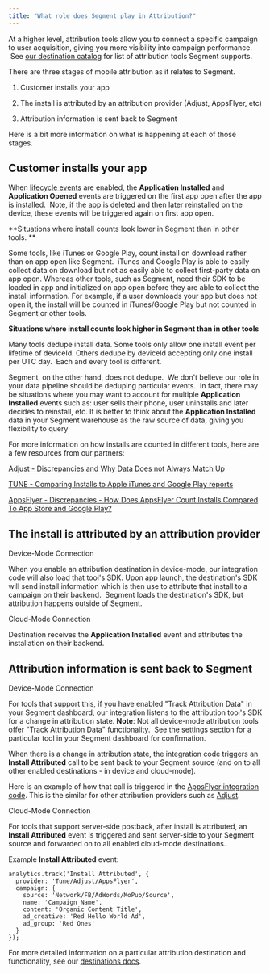```yaml
---
title: "What role does Segment play in Attribution?"
---
```


At a higher level, attribution tools allow you to connect a specific campaign to user acquisition, giving you more visibility into campaign performance.  See [our destination catalog](https://segment.com/catalog) for list of attribution tools Segment supports. 

There are three stages of mobile attribution as it relates to Segment. 

1.  Customer installs your app
    
2.  The install is attributed by an attribution provider (Adjust, AppsFlyer, etc)
    
3.  Attribution information is sent back to Segment
    

Here is a bit more information on what is happening at each of those stages. 

## **Customer installs your app**

When [lifecycle events](https://segment.com/docs/spec/mobile/#lifecycle-events) are enabled, the **Application Installed** and **Application Opened** events are triggered on the first app open after the app is installed.  Note, if the app is deleted and then later reinstalled on the device, these events will be triggered again on first app open. 

**Situations where install counts look lower in Segment than in other tools. **

Some tools, like iTunes or Google Play, count install on download rather than on app open like Segment.  iTunes and Google Play is able to easily collect data on download but not as easily able to collect first-party data on app open. Whereas other tools, such as Segment, need their SDK to be loaded in app and initialized on app open before they are able to collect the install information. For example, if a user downloads your app but does not open it, the install will be counted in iTunes/Google Play but not counted in Segment or other tools.

**Situations where install counts look higher in Segment than in other tools**

Many tools dedupe install data. Some tools only allow one install event per lifetime of deviceId. Others dedupe by deviceId accepting only one install per UTC day.  Each and every tool is different.  

Segment, on the other hand, does not dedupe.  We don't believe our role in your data pipeline should be deduping particular events.  In fact, there may be situations where you may want to account for multiple **Application Installed** events such as: user sells their phone, user uninstalls and later decides to reinstall, etc. It is better to think about the **Application Installed** data in your Segment warehouse as the raw source of data, giving you flexibility to query 

For more information on how installs are counted in different tools, here are a few resources from our partners: 

[Adjust - Discrepancies and Why Data Does not Always Match Up](https://www.adjust.com/blog/discrepancies-and-why-data-does-not-always-match-up/)

[TUNE - Comparing Installs to Apple iTunes and Google Play reports](https://help.tune.com/marketing-console/comparing-installs-to-apple-itunes-and-google-play-reports/)

[AppsFlyer - Discrepancies - How Does AppsFlyer Count Installs Compared To App Store and Google Play?](https://support.appsflyer.com/hc/en-us/articles/207040726-Discrepancies-How-Does-AppsFlyer-Count-Installs-Compared-To-App-Store-and-Google-Play-)

## **The install is attributed by an attribution provider**

Device-Mode Connection

When you enable an attribution destination in device-mode, our integration code will also load that tool's SDK. Upon app launch, the destination's SDK will send install information which is then use to attribute that install to a campaign on their backend.  Segment loads the destination's SDK, but attribution happens outside of Segment. 

Cloud-Mode Connection

Destination receives the **Application Installed** event and attributes the installation on their backend. 

## **Attribution information is sent back to Segment**

Device-Mode Connection

For tools that support this, if you have enabled "Track Attribution Data" in your Segment dashboard, our integration listens to the attribution tool's SDK for a change in attribution state. **Note**: Not all device-mode attribution tools offer "Track Attribution Data" functionality.  See the settings section for a particular tool in your Segment dashboard for confirmation. 

When there is a change in attribution state, the integration code triggers an **Install Attributed** call to be sent back to your Segment source (and on to all other enabled destinations - in device and cloud-mode).  

Here is an example of how that call is triggered in the [AppsFlyer integration code](https://github.com/AppsFlyerSDK/segment-appsflyer-ios/blob/5e12550d63e98322409c7e6b9ce55137809ccf5b/segment-appsflyer-ios/Classes/SEGAppsFlyerIntegration.m#L150). This is the similar for other attribution providers such as [Adjust](https://github.com/segment-integrations/analytics-ios-integration-adjust/blob/e5197205b63aab95995f449f509e51d84d3d0cb2/Pod/Classes/SEGAdjustIntegration.m#L154). 

Cloud-Mode Connection

For tools that support server-side postback, after install is attributed, an **Install Attributed** event is triggered and sent server-side to your Segment source and forwarded on to all enabled cloud-mode destinations. 

Example **Install Attributed** event: 

```
analytics.track('Install Attributed', {
  provider: 'Tune/Adjust/AppsFlyer',
  campaign: {
    source: 'Network/FB/AdWords/MoPub/Source',
    name: 'Campaign Name',
    content: 'Organic Content Title',
    ad_creative: 'Red Hello World Ad',
    ad_group: 'Red Ones'
  }
});
```

For more detailed information on a particular attribution destination and functionality, see our [destinations docs](https://segment.com/docs/connections/destinations/).
